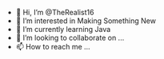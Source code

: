- 👋 Hi, I’m @TheRealist16
- 👀 I’m interested in Making Something New 
- 🌱 I’m currently learning Java
- 💞️ I’m looking to collaborate on ...
- 📫 How to reach me ...

<!---
TheRealist16/TheRealist16 is a ✨ special ✨ repository because its `README.md` (this file) appears on your GitHub profile.
You can click the Preview link to take a look at your changes.
--->
